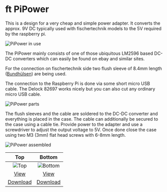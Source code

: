 # ft PiPower

This is a design for a very cheap and simple power adapter. It converts
the approx. 9V DC typically used with fischertechnik models to the 5V required by
the raspberry pi.

![PiPower in use](https://raw.githubusercontent.com/harbaum/tx-pi/master/images/pipower_use.jpg)

The PiPower mainly consists of one of those ubiquitous LM2596 based
DC-DC converters which can easily be found on ebay and similar sites.

For the connection on fischertechnik side two flush sleeve of 8.4mm
length ([Bundhülsen](https://knobloch-gmbh.de/de/bundhuelse-zum-einloeten-l-8-4)) are being used.

The connection to the Raspberry Pi is done via some short micro USB cable.
The Delock 82697 works nicely but you can also cut any ordinary micro USB
cable.

![PiPower parts](https://raw.githubusercontent.com/harbaum/tx-pi/master/images/pipower_parts.jpg)

The flush sleeves and the cable are soldered to the DC-DC converter
and everything is placed in the case. The cable can additionally be
secured to the case using a cable tie. Provide power to the adapter
and use a screwdriver to adjust the output voltage to 5V. Once done
close the case using two M3 (3mm) flat head screws with 6-8mm length.

![PiPower assembled](https://raw.githubusercontent.com/harbaum/tx-pi/master/images/pipower_assembled.jpg)

| Top | Bottom |
|:---:|:---:|
| ![Top](../images/stl/pipower/top.png) | ![Bottom](../images/stl/pipower/bottom.png) |
| [View](top.stl) | [View](bottom.stl) |
| [Download](top.stl?raw=true) | [Download](bottom.stl?raw=true) |
